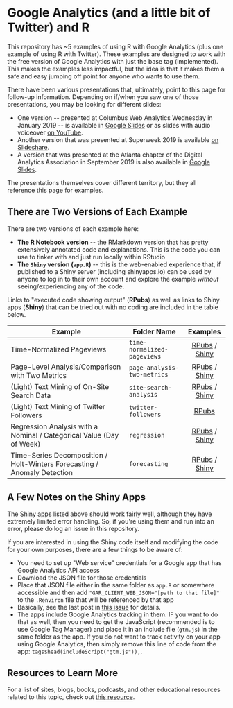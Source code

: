 # Google Analytics (and a little bit of Twitter) and R

This repository has ~5 examples of using R with Google Analytics (plus one example of using R with Twitter). These examples are designed to work with the free version of Google Analytics with just the base tag (implemented). This makes the examples less impactful, but the idea is that it makes them a safe and easy jumping off point for anyone who wants to use them.

There have been various presentations that, ultimately, point to this page for follow-up information. Depending on if/when you saw one of those presentations, you may be looking for different slides:

* One version -- presented at Columbus Web Analytics Wednesday in January 2019 -- is available in [Google Slides](https://docs.google.com/presentation/d/1UBtbuIPmZ6yUj5VLPNYDcbV_0JSZzyyugvDPcAJd8Fs/edit?usp=sharing) or as slides with audio voiceover [on YouTube](https://youtu.be/SRZPLIcCvFU). 
* Another version that was presented at Superweek 2019 is available [on Slideshare](https://www.slideshare.net/tgwilson/superweek-2019-digital-analytics-meets-data-science).
* A version that was presented at the Atlanta chapter of the Digital Analytics Association in September 2019 is also available in [Google Slides](https://docs.google.com/presentation/d/144XGhDQxTga3Q-QJ3IUhJmkSGAbZfWfSMlcY0OMvNfU/edit?usp=sharing).

The presentations themselves cover different territory, but they all reference this page for examples.

## There are Two Versions of Each Example
There are two versions of each example here:

* **The R Notebook version** -- the RMarkdown version that has pretty extensively annotated code and explanations. This is the code you can use to tinker with and just run locally within RStudio
* **The `Shiny` version (`app.R`)** -- this is the web-enabled experience that, if published to a Shiny server (including shinyapps.io) can be used by anyone to log in to their own account and explore the example _without_ seeing/experiencing any of the code. 

Links to "executed code showing output" (**RPubs**) as well as links to Shiny apps (**Shiny**) that can be tried out with no coding are included in the table below.

| Example | Folder Name | Examples |
|-----------------------------------------------------|---------------|:-------------:|
| Time-Normalized Pageviews | `time-normalized-pageviews` | [RPubs](http://rpubs.com/tgwilson/time-normalized-pageviews) / [Shiny](https://gilligan.shinyapps.io/time-normalized/) |
| Page-Level Analysis/Comparison with Two Metrics | `page-analysis-two-metrics` | [RPubs](http://rpubs.com/tgwilson/page-analysis) / [Shiny](https://gilligan.shinyapps.io/page-analysis/) |
| (Light) Text Mining of On-Site Search Data | `site-search-analysis` | [RPubs](http://rpubs.com/tgwilson/site-search) / [Shiny](https://gilligan.shinyapps.io/site-search/) |
| (Light) Text Mining of Twitter Followers | `twitter-followers` | [RPubs](http://rpubs.com/tgwilson/twitter-followers) |
| Regression Analysis with a Nominal / Categorical Value (Day of Week) | `regression` | [RPubs](http://rpubs.com/tgwilson/day-of-week-regression) / [Shiny](https://gilligan.shinyapps.io/regression/) |
| Time-Series Decomposition / Holt-Winters Forecasting / Anomaly Detection | `forecasting` | [RPubs](http://rpubs.com/tgwilson/forecasting) / [Shiny](https://gilligan.shinyapps.io/forecasting/) |

## A Few Notes on the Shiny Apps

The Shiny apps listed above should work fairly well, although they have extremely limited error handling. So, if you're using them and run into an error, please do log an issue in this repository.

If you are interested in using the Shiny code itself and modifying the code for your own purposes, there are a few things to be aware of:

* You need to set up "Web service" credentials for a Google app that has Google Analytics API access
* Download the JSON file for those credentials
* Place that JSON file either in the same folder as `app.R` or somewhere accessible and then add `"GAR_CLIENT_WEB_JSON="[path to that file]"` to the `.Renviron` file that will be referenced by that app
* Basically, see the last post in [this issue](https://github.com/MarkEdmondson1234/googleAuthR/issues/136) for details.
* The apps include Google Analytics tracking in them. IF you want to do that as well, then you need to get the JavaScript (recommended is to use Google Tag Manager) and place it in an include file (`gtm.js`) in the same folder as the app. If you do not want to track activity on your app using Google Analytics, then simply remove this line of code from the app: `tags$head(includeScript("gtm.js")),`.

## Resources to Learn More

For a list of sites, blogs, books, podcasts, and other educational resources related to this topic, check out [this resource](http://bit.ly/data-science-y).
